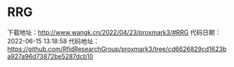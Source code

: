 # RRG
下载地址：http://www.wangk.cn/2022/04/23/proxmark3/#RRG
代码日期：2022-06-15 13:18:58
代码地址：https://github.com/RfidResearchGroup/proxmark3/tree/cd6626829cd1623ba927a96d73872be5287dcb10
